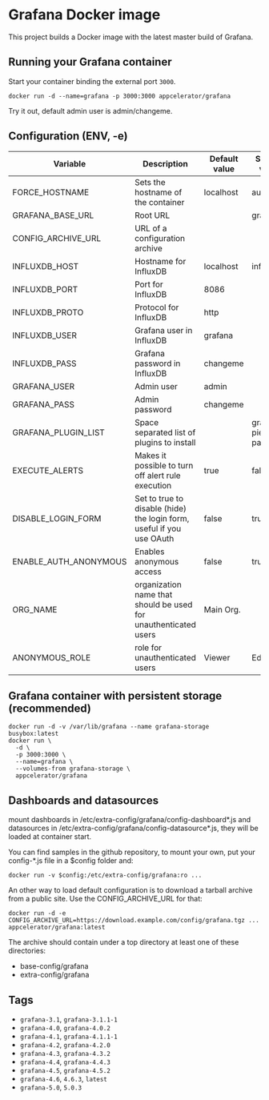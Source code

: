 # Grafana Docker image

This project builds a Docker image with the latest master build of Grafana.

## Running your Grafana container

Start your container binding the external port `3000`.

    docker run -d --name=grafana -p 3000:3000 appcelerator/grafana

Try it out, default admin user is admin/changeme.

## Configuration (ENV, -e)

Variable | Description | Default value | Sample value 
-------- | ----------- | ------------- | ------------
FORCE_HOSTNAME | Sets the hostname of the container | localhost | auto 
GRAFANA_BASE_URL | Root URL | | grafana
CONFIG_ARCHIVE_URL | URL of a configuration archive | | 
INFLUXDB_HOST | Hostname for InfluxDB | localhost | influxdb
INFLUXDB_PORT | Port for InfluxDB | 8086 |
INFLUXDB_PROTO | Protocol for InfluxDB | http |
INFLUXDB_USER | Grafana user in InfluxDB | grafana |
INFLUXDB_PASS | Grafana password in InfluxDB | changeme |
GRAFANA_USER | Admin user | admin |
GRAFANA_PASS | Admin password | changeme |
GRAFANA_PLUGIN_LIST | Space separated list of plugins to install | | grafana-piechart-panel
EXECUTE_ALERTS | Makes it possible to turn off alert rule execution | true | false
DISABLE_LOGIN_FORM | Set to true to disable (hide) the login form, useful if you use OAuth | false | true
ENABLE_AUTH_ANONYMOUS | Enables anonymous access | false | true
ORG_NAME | organization name that should be used for unauthenticated users | Main Org. |
ANONYMOUS_ROLE | role for unauthenticated users | Viewer | Editor

## Grafana container with persistent storage (recommended)

    docker run -d -v /var/lib/grafana --name grafana-storage busybox:latest
    docker run \
      -d \
      -p 3000:3000 \
      --name=grafana \
      --volumes-from grafana-storage \
      appcelerator/grafana

## Dashboards and datasources

mount dashboards in /etc/extra-config/grafana/config-dashboard*.js and datasources in /etc/extra-config/grafana/config-datasource*.js, they will be loaded at container start.

You can find samples in the github repository, to mount your own, put your config-*.js file in a $config folder and:

    docker run -v $config:/etc/extra-config/grafana:ro ...

An other way to load default configuration is to download a tarball archive from a public site. Use the CONFIG_ARCHIVE_URL for that:

    docker run -d -e CONFIG_ARCHIVE_URL=https://download.example.com/config/grafana.tgz ... appcelerator/grafana:latest

The archive should contain under a top directory at least one of these directories:
- base-config/grafana
- extra-config/grafana

## Tags

- ```grafana-3.1```, ```grafana-3.1.1-1```
- ```grafana-4.0```, ```grafana-4.0.2```
- ```grafana-4.1```, ```grafana-4.1.1-1```
- ```grafana-4.2```, ```grafana-4.2.0```
- ```grafana-4.3```, ```grafana-4.3.2```
- ```grafana-4.4```, ```grafana-4.4.3```
- ```grafana-4.5```, ```grafana-4.5.2```
- ```grafana-4.6```, ```4.6.3```, ```latest```
- ```grafana-5.0```, ```5.0.3```
